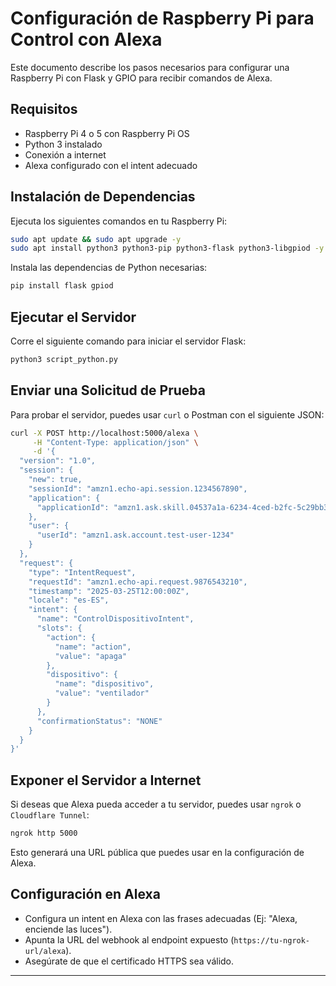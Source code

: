 # Configuración de Raspberry Pi para Control con Alexa

Este documento describe los pasos necesarios para configurar una Raspberry Pi con Flask y GPIO para recibir comandos de Alexa.

## Requisitos

- Raspberry Pi 4 o 5 con Raspberry Pi OS
- Python 3 instalado
- Conexión a internet
- Alexa configurado con el intent adecuado

## Instalación de Dependencias

Ejecuta los siguientes comandos en tu Raspberry Pi:

```sh
sudo apt update && sudo apt upgrade -y
sudo apt install python3 python3-pip python3-flask python3-libgpiod -y
```

Instala las dependencias de Python necesarias:

```sh
pip install flask gpiod
```



## Ejecutar el Servidor

Corre el siguiente comando para iniciar el servidor Flask:

```sh
python3 script_python.py
```

## Enviar una Solicitud de Prueba

Para probar el servidor, puedes usar `curl` o Postman con el siguiente JSON:

```sh
curl -X POST http://localhost:5000/alexa \
     -H "Content-Type: application/json" \
     -d '{
  "version": "1.0",
  "session": {
    "new": true,
    "sessionId": "amzn1.echo-api.session.1234567890",
    "application": {
      "applicationId": "amzn1.ask.skill.04537a1a-6234-4ced-b2fc-5c29bb36cf00"
    },
    "user": {
      "userId": "amzn1.ask.account.test-user-1234"
    }
  },
  "request": {
    "type": "IntentRequest",
    "requestId": "amzn1.echo-api.request.9876543210",
    "timestamp": "2025-03-25T12:00:00Z",
    "locale": "es-ES",
    "intent": {
      "name": "ControlDispositivoIntent",
      "slots": {
        "action": {
          "name": "action",
          "value": "apaga"
        },
        "dispositivo": {
          "name": "dispositivo",
          "value": "ventilador"
        }
      },
      "confirmationStatus": "NONE"
    }
  }
}'
```

## Exponer el Servidor a Internet

Si deseas que Alexa pueda acceder a tu servidor, puedes usar `ngrok` o `Cloudflare Tunnel`:

```sh
ngrok http 5000
```

Esto generará una URL pública que puedes usar en la configuración de Alexa.

## Configuración en Alexa

- Configura un intent en Alexa con las frases adecuadas (Ej: "Alexa, enciende las luces").
- Apunta la URL del webhook al endpoint expuesto (`https://tu-ngrok-url/alexa`).
- Asegúrate de que el certificado HTTPS sea válido.

---
